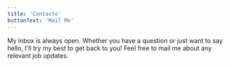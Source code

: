 ```yaml
---
title: 'Contacto'
buttonText: 'Mail Me'
---
```


My inbox is always open. Whether you have a question or just want to say hello, I'll try my best to get back to you! Feel free to mail me about any relevant job updates.
